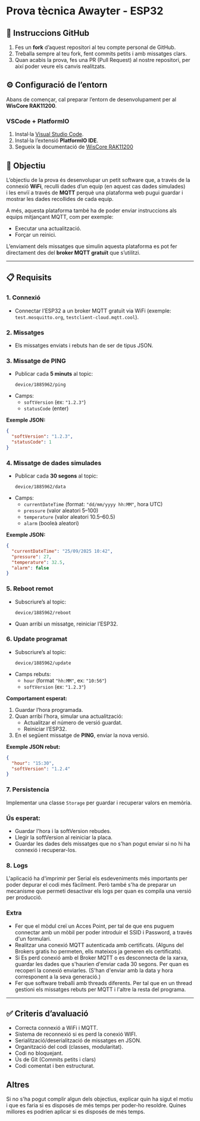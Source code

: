 # Prova tècnica Awayter - ESP32

## 📂 Instruccions GitHub

1. Fes un **fork** d’aquest repositori al teu compte personal de GitHub.
2. Treballa sempre al teu fork, fent commits petits i amb missatges clars.
3. Quan acabis la prova, fes una PR (Pull Request) al nostre repositori, per així poder veure els canvis realitzats.


## ⚙️ Configuració de l’entorn

Abans de començar, cal preparar l’entorn de desenvolupament per al **WisCore RAK11200**.

### VSCode + PlatformIO
1. Instal·la [Visual Studio Code](https://code.visualstudio.com/).
2. Instal·la l’extensió **PlatformIO IDE**.
3. Segueix la documentació de [WisCore RAK11200](https://docs.rakwireless.com/product-categories/wisblock/rak11200/quickstart/)


## 🎯 Objectiu
L’objectiu de la prova és desenvolupar un petit software que, a través de la connexió **WiFi**, reculli dades d’un equip (en aquest cas dades simulades)  
i les enviï a través de **MQTT** perquè una plataforma web pugui guardar i mostrar les dades recollides de cada equip.  

A més, aquesta plataforma també ha de poder enviar instruccions als equips mitjançant MQTT, com per exemple:
- Executar una actualització.
- Forçar un reinici.

L’enviament dels missatges que simulin aquesta plataforma es pot fer directament des del **broker MQTT gratuït** que s’utilitzi.


---

## 📋 Requisits

### 1. Connexió
- Connectar l’ESP32 a un broker MQTT gratuït via WiFi (exemple: `test.mosquitto.org`, `testclient-cloud.mqtt.cool`).

### 2. Missatges
- Els missatges enviats i rebuts han de ser de tipus JSON.

### 3. Missatge de PING
- Publicar cada **5 minuts** al topic:
  ```
  device/1885962/ping
  ```
- Camps:
  - `softVersion` (ex: `"1.2.3"`)
  - `statusCode` (enter)

**Exemple JSON:**
```json
{
  "softVersion": "1.2.3",
  "statusCode": 1
}
```

### 4. Missatge de dades simulades
- Publicar cada **30 segons** al topic:
  ```
  device/1885962/data
  ```
- Camps:
  - `currentDateTime` (format: `"dd/mm/yyyy hh:MM"`, hora UTC)
  - `pressure` (valor aleatori 5–100)
  - `temperature` (valor aleatori 10.5–60.5)
  - `alarm` (booleà aleatori)

**Exemple JSON:**
```json
{
  "currentDateTime": "25/09/2025 10:42",
  "pressure": 27,
  "temperature": 32.5,
  "alarm": false
}
```

### 5. Reboot remot
- Subscriure’s al topic:
  ```
  device/1885962/reboot
  ```
- Quan arribi un missatge, reiniciar l’ESP32.

### 6. Update programat
- Subscriure’s al topic:
  ```
  device/1885962/update
  ```
- Camps rebuts:
  - `hour` (format `"hh:MM"`, ex: `"10:56"`)
  - `softVersion` (ex: `"1.2.3"`)

**Comportament esperat:**
1. Guardar l’hora programada.
2. Quan arribi l’hora, simular una actualització:
   - Actualitzar el número de versió guardat.
   - Reiniciar l’ESP32.
3. En el següent missatge de **PING**, enviar la nova versió.

**Exemple JSON rebut:**
```json
{
  "hour": "15:30",
  "softVersion": "1.2.4"
}
```

### 7. Persistencia
Implementar una classe `Storage` per guardar i recuperar valors en memòria.  

### Ús esperat:
- Guardar l'hora i la softVersion rebudes.
- Llegir la softVersion al reiniciar la placa.
- Guardar les dades dels missatges que no s'han pogut enviar si no hi ha connexió i recuperar-los.

### 8. Logs
L'aplicació ha d'imprimir per Serial els esdeveniments més importants per poder depurar el codi més fàcilment. Però també s'ha de
preparar un mecanisme que permeti desactivar els logs per quan es compila una versió per producció.

### Extra
- Fer que el mòdul creï un Acces Point, per tal de que ens puguem connectar amb un mòbil per poder introduir el SSID i Password, a través d'un formulari.
- Realitzar una conexió MQTT autenticada amb certificats. (Alguns del Brokers gratis ho permeten, ells mateixos ja generen els certificats).
- Si Es perd conexió amb el Broker MQTT o es desconnecta de la xarxa, guardar les dades que s'haurien d'enviar cada 30 segons. Per quan es recoperi la conexió 
  enviarles. (S'han d'enviar amb la data y hora corresponent a la seva generació.)
- Fer que software treballi amb threads diferents. Per tal que en un thread gestioni els missatges rebuts per MQTT i l'altre la resta del programa.

---

## ✅ Criteris d’avaluació
- Correcta connexió a WiFi i MQTT.
- Sistema de reconnexió si es perd la conexió WIFI.
- Serialització/deserialització de missatges en JSON.
- Organització del codi (classes, modularitat).
- Codi no bloquejant.
- Ús de Git (Commits petits i clars)
- Codi comentat i ben estructurat.

## Altres
Si no s'ha pogut complir algun dels objectius, explicar quin ha sigut el motiu i que es faria si es disposés de més temps per poder-ho resoldre. 
Quines millores es podrien aplicar si es disposés de més temps.

 

